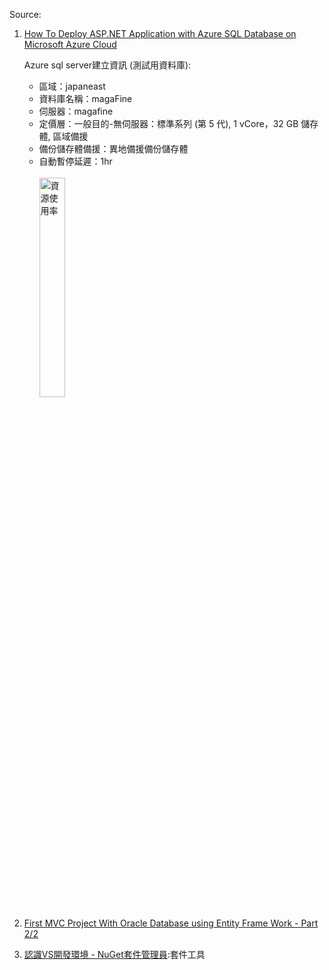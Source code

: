 Source:
1. [How To Deploy ASP.NET Application with Azure SQL Database on Microsoft Azure Cloud](https://www.youtube.com/watch?v=jT8eA9A7qXE&t=442s)

   Azure sql server建立資訊 (測試用資料庫):
   - 區域：japaneast
   - 資料庫名稱：magaFine
   - 伺服器：magafine
   - 定價層：一般目的-無伺服器：標準系列 (第 5 代), 1 vCore，32 GB 儲存體, 區域備援
   - 備份儲存體備援：異地備援備份儲存體
   - 自動暫停延遲：1hr
     </br></br><img src="https://i.imgur.com/2xg1fPu.png" alt="資源使用率" style="width: 30%; height: auto;">

3. [First MVC Project With Oracle Database using Entity Frame Work - Part 2/2](https://www.youtube.com/watch?v=tk_EDjTzZCE)
4. [認識VS開發環境 - NuGet套件管理員](https://ithelp.ithome.com.tw/articles/10158563):套件工具
